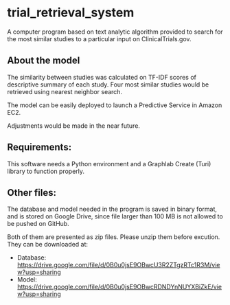 # trial_retrieval_system
A computer program based on text analytic algorithm provided to search for the most similar studies to a particular input on ClinicalTrials.gov.

## About the model
The similarity between studies was calculated on TF-IDF scores of descriptive summary of each study. Four most similar studies would be retrieved using nearest neighbor search.

The model can be easily deployed to launch a Predictive Service in Amazon EC2.

Adjustments would be made in the near future.

## Requirements:
This software needs a Python environment and a Graphlab Create (Turi) library to function properly.

## Other files:
The database and model needed in the program is saved in binary format, and is stored on Google Drive, since file larger than 100 MB is not allowed to be pushed on GitHub.

Both of them are presented as zip files. Please unzip them before excution. They can be downloaded at:

* Database: https://drive.google.com/file/d/0B0u0jsE9OBwcU3R2ZTgzRTc1R3M/view?usp=sharing
* Model: https://drive.google.com/file/d/0B0u0jsE9OBwcRDNDYnNUYXBiZkE/view?usp=sharing
